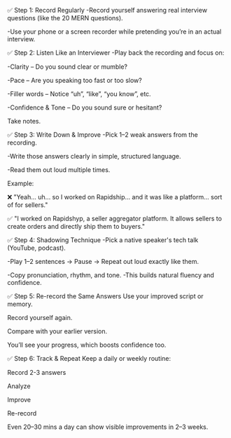✅ Step 1: Record Regularly
-Record yourself answering real interview questions (like the 20 MERN questions).

-Use your phone or a screen recorder while pretending you’re in an actual interview.

✅ Step 2: Listen Like an Interviewer
-Play back the recording and focus on:

-Clarity – Do you sound clear or mumble?

-Pace – Are you speaking too fast or too slow?

-Filler words – Notice “uh”, “like”, “you know”, etc.

-Confidence & Tone – Do you sound sure or hesitant?

Take notes.

✅ Step 3: Write Down & Improve
-Pick 1–2 weak answers from the recording.

-Write those answers clearly in simple, structured language.

-Read them out loud multiple times.

Example:

❌ "Yeah... uh... so I worked on Rapidship... and it was like a platform... sort of for sellers."

✅ "I worked on Rapidshyp, a seller aggregator platform. It allows sellers to create orders and directly ship them to buyers."

✅ Step 4: Shadowing Technique
-Pick a native speaker's tech talk (YouTube, podcast).

-Play 1–2 sentences → Pause → Repeat out loud exactly like them.

-Copy pronunciation, rhythm, and tone.
-This builds natural fluency and confidence.

✅ Step 5: Re-record the Same Answers
Use your improved script or memory.

Record yourself again.

Compare with your earlier version.

You’ll see your progress, which boosts confidence too.

✅ Step 6: Track & Repeat
Keep a daily or weekly routine:

Record 2-3 answers

Analyze

Improve

Re-record

Even 20–30 mins a day can show visible improvements in 2–3 weeks.